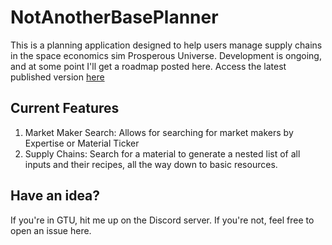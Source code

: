 # NotAnotherBasePlanner
This is a planning application designed to help users manage supply chains in the space economics sim Prosperous Universe. Development is ongoing, and at some point I'll get a roadmap posted here. Access the latest published version [here](https://notanotherbaseplanner.azurewebsites.net)

## Current Features
1. Market Maker Search: Allows for searching for market makers by Expertise or Material Ticker
2. Supply Chains: Search for a material to generate a nested list of all inputs and their recipes, all the way down to basic resources.

## Have an idea?
If you're in GTU, hit me up on the Discord server. If you're not, feel free to open an issue here.
